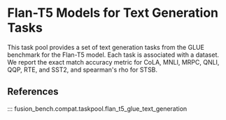 # Flan-T5 Models for Text Generation Tasks

This task pool provides a set of text generation tasks from the GLUE benchmark for the Flan-T5 model. 
Each task is associated with a dataset. 
We report the exact match accuracy metric for CoLA, MNLI, MRPC, QNLI, QQP, RTE, and SST2, and spearman's rho for STSB.

## References

::: fusion_bench.compat.taskpool.flan_t5_glue_text_generation
